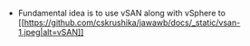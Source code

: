 * Fundamental idea is to use vSAN along with vSphere to 
[[https://github.com/cskrushika/jawawb/docs/_static/vsan-1.jpeg|alt=vSAN]]
